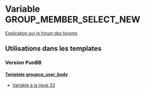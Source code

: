 # Variable GROUP_MEMBER_SELECT_NEW
[Explication sur le forum des forums](http://forum.forumactif.com/t294113-listing-des-variables#GROUP_MEMBER_SELECT_NEW)
## Utilisations dans les templates
### Version PunBB
#### [Template groupcp_user_body](punbb/groupcp_user_body.md)
* [Variable à la ligne 33](../punbb/groupcp_user_body.tpl#L33)